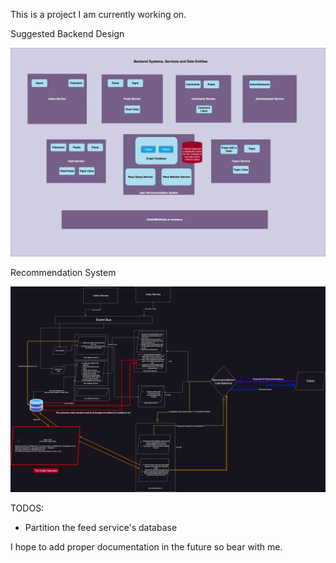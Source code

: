 This is a project I am currently working on.

Suggested Backend Design

![Backend Architecture](https://github.com/DimuthuWeerathunga/social-network/blob/main/Backend%20Architecture%20v3.jpg?raw=true)

Recommendation System

![Recommendation System](https://github.com/DimuthuWeerathunga/social-network/blob/main/Recommendation%20System%20V1.jpg?raw=true)

TODOS:

- Partition the feed service's database

I hope to add proper documentation in the future so bear with me.
